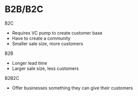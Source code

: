 # B2B/B2C

B2C

* Requires VC pump to create customer base
* Have to create a community
* Smaller sale size, more customers

B2B

* Longer lead time
* Larger sale size, less customers

B2B2C

* Offer businesses something they can give their customers

